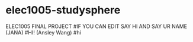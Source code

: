 # elec1005-studysphere
ELEC1005 FINAL PROJECT 
#IF YOU CAN EDIT SAY HI AND SAY UR NAME (JANA)
#HI! (Ansley Wang)
#hi
